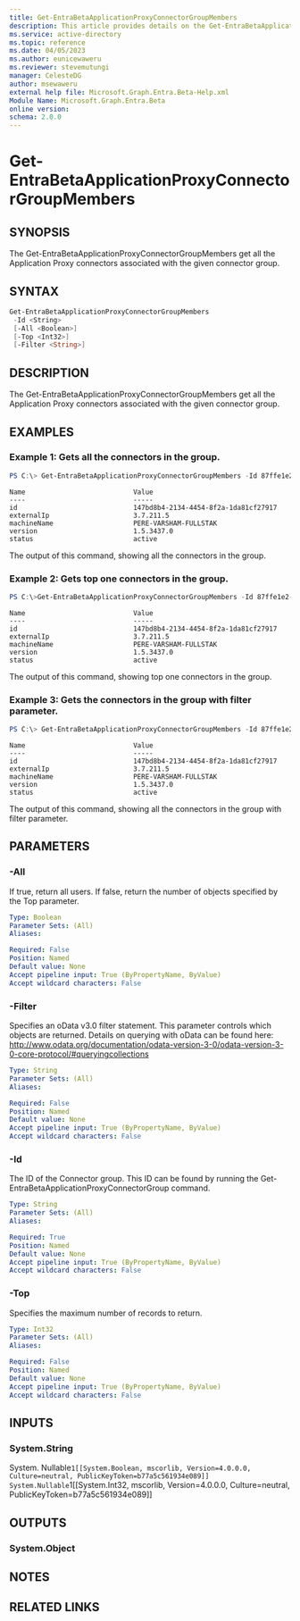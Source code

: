 ```yaml
---
title: Get-EntraBetaApplicationProxyConnectorGroupMembers
description: This article provides details on the Get-EntraBetaApplicationProxyConnectorGroupMembers.
ms.service: active-directory
ms.topic: reference
ms.date: 04/05/2023
ms.author: eunicewaweru
ms.reviewer: stevemutungi
manager: CelesteDG
author: msewaweru
external help file: Microsoft.Graph.Entra.Beta-Help.xml
Module Name: Microsoft.Graph.Entra.Beta
online version:
schema: 2.0.0
---
```


# Get-EntraBetaApplicationProxyConnectorGroupMembers

## SYNOPSIS
The Get-EntraBetaApplicationProxyConnectorGroupMembers get all the Application Proxy connectors associated with the given connector group. 

## SYNTAX

```powershell
Get-EntraBetaApplicationProxyConnectorGroupMembers
 -Id <String> 
 [-All <Boolean>] 
 [-Top <Int32>]
 [-Filter <String>]
```

## DESCRIPTION
The Get-EntraBetaApplicationProxyConnectorGroupMembers get all the Application Proxy connectors associated with the given connector group. 

## EXAMPLES

### Example 1: Gets all the connectors in the group.
```powershell
PS C:\> Get-EntraBetaApplicationProxyConnectorGroupMembers -Id 87ffe1e2-6313-4a22-93eb-da1eb8a2bf8d
```
```output
Name                           Value
----                           -----
id                             147bd8b4-2134-4454-8f2a-1da81cf27917
externalIp                     3.7.211.5
machineName                    PERE-VARSHAM-FULLSTAK
version                        1.5.3437.0
status                         active

```
The output of this command, showing all the connectors in the group.

### Example 2: Gets top one connectors in the group.
```powershell
PS C:\>Get-EntraBetaApplicationProxyConnectorGroupMembers -Id 87ffe1e2-6313-4a22-93eb-da1eb8a2bf8d -Top 1
```
```output
Name                           Value
----                           -----
id                             147bd8b4-2134-4454-8f2a-1da81cf27917
externalIp                     3.7.211.5
machineName                    PERE-VARSHAM-FULLSTAK
version                        1.5.3437.0
status                         active

```
The output of this command, showing top one connectors in the group.

### Example 3: Gets the connectors in the group with filter parameter.
```powershell
PS C:\> Get-EntraBetaApplicationProxyConnectorGroupMembers -Id 87ffe1e2-6313-4a22-93eb-da1eb8a2bf8d -Filter "machineName eq 'PERE-VARSHAM-FULLSTAK'"
```
```output
Name                           Value
----                           -----
id                             147bd8b4-2134-4454-8f2a-1da81cf27917
externalIp                     3.7.211.5
machineName                    PERE-VARSHAM-FULLSTAK
version                        1.5.3437.0
status                         active

```
The output of this command, showing all the connectors in the group with filter parameter.

## PARAMETERS

### -All
If true, return all users. If false, return the number of objects specified by the Top parameter.

```yaml
Type: Boolean
Parameter Sets: (All)
Aliases: 

Required: False
Position: Named
Default value: None
Accept pipeline input: True (ByPropertyName, ByValue)
Accept wildcard characters: False
```

### -Filter
Specifies an oData v3.0 filter statement. This parameter controls which objects are returned. Details on querying with oData can be found here: http://www.odata.org/documentation/odata-version-3-0/odata-version-3-0-core-protocol/#queryingcollections

```yaml
Type: String
Parameter Sets: (All)
Aliases: 

Required: False
Position: Named
Default value: None
Accept pipeline input: True (ByPropertyName, ByValue)
Accept wildcard characters: False
```

### -Id
The ID of the Connector group. This ID can be found by running the Get-EntraBetaApplicationProxyConnectorGroup command. 

```yaml
Type: String
Parameter Sets: (All)
Aliases: 

Required: True
Position: Named
Default value: None
Accept pipeline input: True (ByPropertyName, ByValue)
Accept wildcard characters: False
```

### -Top
Specifies the maximum number of records to return.

```yaml
Type: Int32
Parameter Sets: (All)
Aliases: 

Required: False
Position: Named
Default value: None
Accept pipeline input: True (ByPropertyName, ByValue)
Accept wildcard characters: False
```

## INPUTS

### System.String
System. Nullable`1[[System.Boolean, mscorlib, Version=4.0.0.0, Culture=neutral, PublicKeyToken=b77a5c561934e089]]
System.Nullable`1[[System.Int32, mscorlib, Version=4.0.0.0, Culture=neutral, PublicKeyToken=b77a5c561934e089]]


## OUTPUTS

### System.Object

## NOTES

## RELATED LINKS
